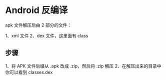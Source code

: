 # Android 反编译

apk 文件解压后由 2 部分的文件：

1、xml 文件
2、dex 文件，这里面有 class


## 步骤

1、将 APK 文件后缀从 .apk 改成 .zip，然后将 .zip 解压
2、在解压出来的目录中你可以看到 classes.dex

